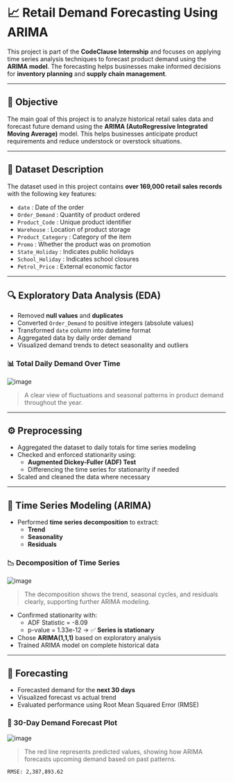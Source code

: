 # 📈 Retail Demand Forecasting Using ARIMA

This project is part of the **CodeClause Internship** and focuses on applying time series analysis techniques to forecast product demand using the **ARIMA model**. The forecasting helps businesses make informed decisions for **inventory planning** and **supply chain management**.

---

## 📌 Objective

The main goal of this project is to analyze historical retail sales data and forecast future demand using the **ARIMA (AutoRegressive Integrated Moving Average)** model. This helps businesses anticipate product requirements and reduce understock or overstock situations.

---

## 📁 Dataset Description

The dataset used in this project contains **over 169,000 retail sales records** with the following key features:

- `date` : Date of the order  
- `Order_Demand` : Quantity of product ordered  
- `Product_Code` : Unique product identifier  
- `Warehouse` : Location of product storage  
- `Product_Category` : Category of the item  
- `Promo` : Whether the product was on promotion  
- `State_Holiday` : Indicates public holidays  
- `School_Holiday` : Indicates school closures  
- `Petrol_Price` : External economic factor  

---

## 🔍 Exploratory Data Analysis (EDA)

- Removed **null values** and **duplicates**  
- Converted `Order_Demand` to positive integers (absolute values)  
- Transformed `date` column into datetime format  
- Aggregated data by daily order demand  
- Visualized demand trends to detect seasonality and outliers  

### 📊 Total Daily Demand Over Time


![image](https://github.com/user-attachments/assets/8771c2bd-44f3-42bb-96bd-55550f52f885)


> A clear view of fluctuations and seasonal patterns in product demand throughout the year.

---

## ⚙️ Preprocessing

- Aggregated the dataset to daily totals for time series modeling  
- Checked and enforced stationarity using:  
  - **Augmented Dickey-Fuller (ADF) Test**  
  - Differencing the time series for stationarity if needed  
- Scaled and cleaned the data where necessary  

---

## 🧪 Time Series Modeling (ARIMA)

- Performed **time series decomposition** to extract:  
  - **Trend**  
  - **Seasonality**  
  - **Residuals**  

### 📉 Decomposition of Time Series


![image](https://github.com/user-attachments/assets/0aa25ce1-2690-4898-995a-0030808398ee)



> The decomposition shows the trend, seasonal cycles, and residuals clearly, supporting further ARIMA modeling.

- Confirmed stationarity with:  
  - ADF Statistic = -8.09  
  - p-value = 1.33e-12 → ✅ **Series is stationary**  
- Chose **ARIMA(1,1,1)** based on exploratory analysis  
- Trained ARIMA model on complete historical data  

---

## 🔮 Forecasting

- Forecasted demand for the **next 30 days**  
- Visualized forecast vs actual trend  
- Evaluated performance using Root Mean Squared Error (RMSE)

### 📅 30-Day Demand Forecast Plot


![image](https://github.com/user-attachments/assets/ab894241-311d-4d06-9d4c-c5684e389271)



> The red line represents predicted values, showing how ARIMA forecasts upcoming demand based on past patterns.

```txt
RMSE: 2,387,893.62
